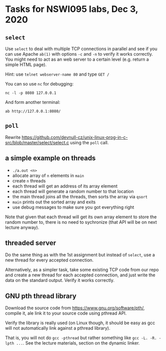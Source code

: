 # Tasks for NSWI095 labs, Dec 3, 2020

## `select`

Use `select` to deal with multiple TCP connections in parallel and see if you
can use Apache `ab(1)` with options `-c` and `-n` to verify it works correctly.
You might need to act as an web server to a certain level (e.g. return a simple
HTML page).

Hint: use `telnet webserver-name 80` and type `GET /`

You can so use `nc` for debugging:

```
nc -l -p 8080 127.0.0.1
```

And form another terminal:

```
ab http://127.0.0.1:8080/
```

## `poll`

Rewrite
https://github.com/devnull-cz/unix-linux-prog-in-c-src/blob/master/select/select.c
using the `poll` call.

## a simple example on threads

- `./a.out <n>`
- allocate array of `n` elements in `main`
- create `n` threads
- each thread will get an address of its array element
- each thread will generate a random number to that location
- the main thread joins all the threads, then sorts the array via `qsort`
- `main` prints out the sorted array and exits
- use debug messages to make sure you got everything right

Note that given that each thread will get its own array element to store the
random number to, there is no need to sychronize (that API will be on next
lecture anyway).

## threaded server

Do the same thing as with the 1st assignment but instead of `select`, use a new
thread for every accepted connection.

Alternatively, as a simpler task, take some existing TCP code from our repo and
create a new thread for each accepted connection, and just write the data on the
standard output.  Verify it works correctly.

## GNU pth thread library

Download the source code from https://www.gnu.org/software/pth/, compile it, ale
link it to your source code using pthread API.

Verify the library is really used (on Linux though, it should be easy as gcc
will not automatically link against a pthread library).

That is, you will not do `gcc -pthread` but rather something like `gcc -L. -R.
-lpth ...`.  See the lecture materials, section on the dynamic linker.
